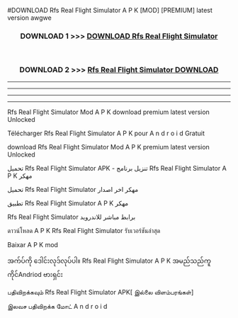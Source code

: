 #DOWNLOAD Rfs Real Flight Simulator  A P K [MOD] [PREMIUM] latest version awgwe



<div align="center">

<h3>DOWNLOAD 1 >>> <a href="https://teeasianyam.web.app?sq=Rfs Real Flight Simulator ">DOWNLOAD Rfs Real Flight Simulator  </a></h3><br>

<h3>DOWNLOAD 2 >>> <a href="https://teeasianyam.web.app?sq=Rfs Real Flight Simulator  ">Rfs Real Flight Simulator   DOWNLOAD </a></h3>

</div>


----------------------------------------------------------

----------------------------------------------------------

----------------------------------------------------------

----------------------------------------------------------


Rfs Real Flight Simulator   Mod A P K download premium latest version Unlocked

Télécharger Rfs Real Flight Simulator   A P K pour A n d r o i d Gratuit

download Rfs Real Flight Simulator   Mod A P K premium latest version Unlocked

تحميل Rfs Real Flight Simulator   APK - تنزيل برنامج Rfs Real Flight Simulator   A P K مهكر

تحميل Rfs Real Flight Simulator   مهكر اخر اصدار

تطبيق Rfs Real Flight Simulator   A P K مهكر

Rfs Real Flight Simulator   برابط مباشر للاندرويد

ดาวน์โหลด A P K Rfs Real Flight Simulator   รับเวอร์ชันล่าสุด

Baixar A P K mod

အက်ပ်ကို ဒေါင်းလုဒ်လုပ်ပါ။ Rfs Real Flight Simulator   A P K အမည်သည်ကူကိုင်Andriod ဗားရှင်း

பதிவிறக்கவும் Rfs Real Flight Simulator   APK[ இல்லை விளம்பரங்கள்] 
 
இலவச பதிவிறக்க மோட் A n d r o i d



